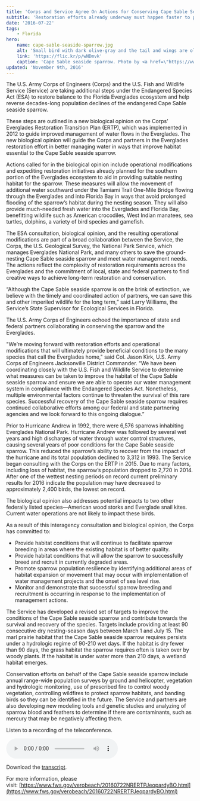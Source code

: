 ```yaml
---
title: 'Corps and Service Agree On Actions for Conserving Cape Sable Seaside Sparrow and Restoring Balance to Everglades Ecosystem'
subtitle: 'Restoration efforts already underway must happen faster to protect water, wildlife habitat and other natural resources'
date: '2016-07-22'
tags:
    - Florida
hero:
    name: cape-sable-seaside-sparrow.jpg
    alt: 'Small bird with dark olive-gray and the tail and wings are olive-brown.'
    link: 'https://flic.kr/p/wNDmvk'
    caption: 'Cape Sable seaside sparrow. Photo by <a href=\"https://www.flickr.com/photos/btrentler/\" target=\"_blank\">Brandon Trentler</a>, <a href=\"https://creativecommons.org/licenses/by/2.0/\" target=\"_blank\">CC BY 2.0</a>.'
updated: 'November 9th, 2016'
---
```

The U.S. Army Corps of Engineers (Corps) and the U.S. Fish and Wildlife Service (Service) are taking additional steps under the Endangered Species Act (ESA) to restore balance to the Florida Everglades ecosystem and help reverse decades-long population declines of the endangered Cape Sable seaside sparrow.

These steps are outlined in a new biological opinion on the Corps’ Everglades Restoration Transition Plan (ERTP), which was implemented in 2012 to guide improved management of water flows in the Everglades. The new biological opinion will guide the Corps and partners in the Everglades restoration effort in better managing water in ways that improve habitat essential to the Cape Sable seaside sparrow.

Actions called for in the biological opinion include operational modifications and expediting restoration initiatives already planned for the southern portion of the Everglades ecosystem to aid in providing suitable nesting habitat for the sparrow. These measures will allow the movement of additional water southward under the Tamiami Trail One-Mile Bridge flowing through the Everglades and into Florida Bay in ways that avoid prolonged flooding of the sparrow’s habitat during the nesting season. They will also provide much-needed fresh water into the Everglades and Florida Bay, benefitting wildlife such as American crocodiles, West Indian manatees, sea turtles, dolphins, a variety of bird species and gamefish.

The ESA consultation, biological opinion, and the resulting operational modifications are part of a broad collaboration between the Service, the Corps, the U.S. Geological Survey, the National Park Service, which manages Everglades National Park, and many others to save the ground-nesting Cape Sable seaside sparrow and meet water management needs. The actions reflect the complexity of restoration requirements across the Everglades and the commitment of local, state and federal partners to find creative ways to achieve long-term restoration and conservation.

“Although the Cape Sable seaside sparrow is on the brink of extinction, we believe with the timely and coordinated action of partners, we can save this and other imperiled wildlife for the long term,” said Larry Williams, the Service’s State Supervisor for Ecological Services in Florida.

The U.S. Army Corps of Engineers echoed the importance of state and federal partners collaborating in conserving the sparrow and the Everglades.

"We’re moving forward with restoration efforts and operational modifications that will ultimately provide beneficial conditions to the many species that call the Everglades home," said Col. Jason Kirk, U.S. Army Corps of Engineers Jacksonville District Commander. “We have been coordinating closely with the U.S. Fish and Wildlife Service to determine what measures can be taken to improve the habitat of the Cape Sable seaside sparrow and ensure we are able to operate our water management system in compliance with the Endangered Species Act. Nonetheless, multiple environmental factors continue to threaten the survival of this rare species. Successful recovery of the Cape Sable seaside sparrow requires continued collaborative efforts among our federal and state partnering agencies and we look forward to this ongoing dialogue.”

Prior to Hurricane Andrew in 1992, there were 6,576 sparrows inhabiting Everglades National Park. Hurricane Andrew was followed by several wet years and high discharges of water through water control structures, causing several years of poor conditions for the Cape Sable seaside sparrow. This reduced the sparrow’s ability to recover from the impact of the hurricane and its total population declined to 3,312 in 1993\. The Service began consulting with the Corps on the ERTP in 2015\. Due to many factors, including loss of habitat, the sparrow’s population dropped to 2,720 in 2014\. After one of the wettest nesting periods on record current preliminary results for 2016 indicate the population may have decreased to approximately 2,400 birds, the lowest on record.

The biological opinion also addresses potential impacts to two other federally listed species—American wood storks and Everglade snail kites. Current water operations are not likely to impact these birds.

As a result of this interagency consultation and biological opinion, the Corps has committed to:

*   Provide habitat conditions that will continue to facilitate sparrow breeding in areas where the existing habitat is of better quality.
*   Provide habitat conditions that will allow the sparrow to successfully breed and recruit in currently degraded areas.
*   Promote sparrow population resilience by identifying additional areas of habitat expansion or movement that may occur with implementation of water management projects and the onset of sea level rise.
*   Monitor and demonstrate that successful sparrow breeding and recruitment is occurring in response to the implementation of management actions.

The Service has developed a revised set of targets to improve the conditions of the Cape Sable seaside sparrow and contribute towards the survival and recovery of the species. Targets include providing at least 90 consecutive dry nesting-season days between March 1 and July 15\. The marl prairie habitat that the Cape Sable seaside sparrow requires persists under a hydrologic regime of 90-210 wet days. If the habitat is dry fewer than 90 days, the grass habitat the sparrow requires often is taken over by woody plants. If the habitat is under water more than 210 days, a wetland habitat emerges.

Conservation efforts on behalf of the Cape Sable seaside sparrow include annual range-wide population surveys by ground and helicopter, vegetation and hydrologic monitoring, use of prescribed fire to control woody vegetation, controlling wildfires to protect sparrow habitats, and banding birds so they can be identified in the future. The Service and partners are also developing new modeling tools and genetic studies and analyzing of sparrow blood and feathers to determine if there are contaminants, such as mercury that may be negatively affecting them.  

Listen to a recording of the teleconference.

<audio controls=""><source src="https://fws.gov/southeast/audio/everglades-restoration-transition-plan.mp3" type="audio/mpeg"> Your browser does not support the `audio` element.</audio>

Download the [transcript](https://fws.gov/southeast/audio/transcripts/everglades-restoration-transition-plan.pdf).

For more information, please visit: [https://www.fws.gov/verobeach/20160722NRERTPJeopardyBO.html](https://www.fws.gov/verobeach/20160722NRERTPJeopardyBO.html)
